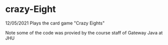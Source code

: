 # crazy-Eight
12/05/2021 Plays the card game "Crazy Eights"

Note some of the code was provied by the course staff of Gateway Java at JHU


